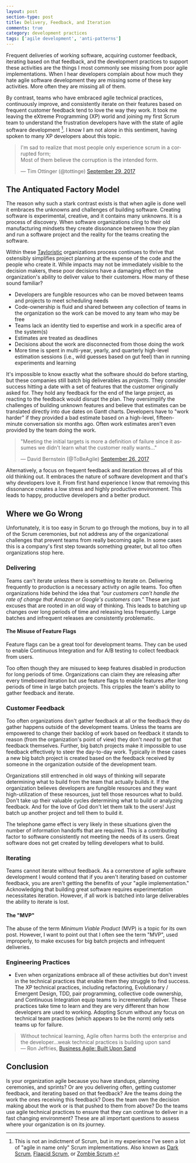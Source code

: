 ```yaml
---
layout: post
section-type: post
title: Delivery, Feedback, and Iteration 
comments: true
category: development practices
tags: ['agile development', 'anti-patterns']
---
```


Frequent deliveries of working software, acquiring customer feedback, iterating based on that feedback, and the development practices to support these activities are the things I most commonly see missing from poor agile implementations. When I hear developers complain about how much they hate agile software development they are missing some of these key activities. More often they are missing all of them. 

By contrast, teams who have embraced agile technical practices, continuously improve, and consistently iterate on their features based on frequent customer feedback tend to love the way they work. It took me leaving the eXtreme Programming (XP) world and joining my first Scrum team to understand the frustration developers have with the state of agile software development [^1]. I know I am not alone in this sentiment, having spoken to many XP developers about this topic. 

<blockquote class="twitter-tweet" data-lang="en"><p lang="en" dir="ltr">I&#39;m sad to realize that most people only experience scrum in a corrupted form; <br>Most of them believe the corruption is the intended form.</p>&mdash; Tim Ottinger (@tottinge) <a href="https://twitter.com/tottinge/status/913761095860604928?ref_src=twsrc%5Etfw">September 29, 2017</a></blockquote>
<script async src="//platform.twitter.com/widgets.js" charset="utf-8"></script>

## The Antiquated Factory Model 

The reason why such a stark contrast exists is that when agile is done well it embraces the unknowns and challenges of building software. Creating software is experimental, creative, and it contains many unknowns. It is a process of discovery. When software organizations cling to their old manufacturing mindsets they create dissonance between how they plan and run a software project and the reality for the teams creating the software. 

Within these [Tayloristic](https://en.wikipedia.org/wiki/Scientific_management) organizations process continues to thrive that ostensibly simplifies project planning at the expense of the code and the people who create it. While impacts may not be immediately visible to the decision makers, these poor decisions have a damaging effect on the organization's ability to deliver value to their customers. How many of these sound familiar?

* Developers are fungible resources who can be moved between teams and projects to meet scheduling needs
* Code-ownership is fluid and shared between any collection of teams in the organization so the work can be moved to any team who may be free 
* Teams lack an identity tied to expertise and work in a specific area of the system(s) 
* Estimates are treated as deadlines 
* Decisions about the work are disconnected from those doing the work
* More time is spent in multi-year, yearly, and quarterly high-level estimation sessions (i.e., wild guesses based on gut feel) than in running experiments and learning

It's impossible to know exactly what the software should do before starting, but these companies still batch big deliverables as *projects*. They consider success hitting a date with a set of features that the customer originally asked for. They hold any feedback for the end of the large project, as reacting to the feedback would disrupt the plan. They oversimplify the challenges of building unknown features and believe that estimates can be translated directly into due dates on Gantt charts. Developers have to "work harder" if they provided a bad estimate based on a high-level, fifteen-minute conversation six months ago. Often work estimates aren't even provided by the team doing the work. 

<blockquote class="twitter-tweet" data-lang="en"><p lang="en" dir="ltr">&quot;Meeting the initial targets is more a definition of failure since it assumes we didn&#39;t learn what the customer really wants...&quot;</p>&mdash; David Bernstein (@ToBeAgile) <a href="https://twitter.com/ToBeAgile/status/912743657836548097?ref_src=twsrc%5Etfw">September 26, 2017</a></blockquote>
<script async src="//platform.twitter.com/widgets.js" charset="utf-8"></script>

Alternatively, a focus on frequent feedback and iteration throws all of this old thinking out. It embraces the nature of software development and that's why developers love it. From first hand experience I know that removing this dissonance creates a low stress and highly productive environment. This leads to happy, productive developers and a better product. 

## Where we Go Wrong 

Unfortunately, it is too easy in Scrum to go through the motions, buy in to all of the Scrum ceremonies, but not address any of the organizational challenges that prevent teams from really becoming agile. In some cases this is a company's first step towards something greater, but all too often organizations stop here. 

### Delivering

Teams can't iterate unless there is something to iterate on. Delivering frequently to production is a necessary activity on agile teams. Too often organizations hide behind the idea that *"our customers can't handle the rate of change that Amazon or Google's customers can."* These are just excuses that are rooted in an old way of thinking. This leads to batching up changes over long periods of time and releasing less frequently. Large batches and infrequent releases are consistently problematic.

#### The Misuse of Feature Flags

Feature flags can be a great tool for development teams. They can be used to enable Continuous Integration and for A/B testing to collect feedback from users. 

Too often though they are misused to keep features disabled in production for long periods of time. Organizations can claim they are releasing after every timeboxed iteration but use feature flags to enable features after long periods of time in large batch projects. This cripples the team's ability to gather feedback and iterate. 

### Customer Feedback

Too often organizations don't gather feedback at all or the feedback they do gather happens outside of the development teams. Unless the teams are empowered to change their backlog of work based on feedback it stands to reason (from the organization's point of view) they don't *need* to get that feedback themselves. Further, big batch projects make it impossible to use feedback effectively to steer the day-to-day work. Typically in these cases a new big batch project is created based on the feedback received by someone in the organization outside of the development team.

Organizations still entrenched in old ways of thinking will separate determining what to build from the team that actually builds it. If the organization believes developers are fungible resources and they want high-utilization of these resources, just tell those resources what to build. Don't take up their valuable cycles determining what to build or analyzing feedback. And for the love of God don't let them talk to the users! Just batch up another project and tell them to build it. 

The telephone game effect is very likely in these situations given the number of information handoffs that are required. This is a contributing factor to software consistently not meeting the needs of its users. Great software does not get created by telling developers what to build.

### Iterating

Teams cannot iterate without feedback. As a cornerstone of agile software development I would contend that if you aren't iterating based on customer feedback, you are aren't getting the benefits of your "agile implementation." Acknowledging that building great software requires experimentation necessitates iteration. However, if all work is batched into large deliverables the ability to iterate is lost. 

#### The "MVP"

The abuse of the term *Minimum Viable Product* (MVP) is a topic for its own post. However, I want to point out that I often see the term "MVP", used improperly, to make excuses for big batch projects and infrequent deliveries.

### Engineering Practices

* Even when organizations embrace all of these activities but don't invest in the technical practices that enable them they struggle to find success. The XP technical practices, including refactoring, Evolutionary / Emergent Design, TDD, pair programming, collective code ownership, and Continuous Integration equip teams to incrementally deliver. These practices take time to learn and they are very different than how developers are used to working. Adopting Scrum without any focus on technical team practices (which appears to be the norm) only sets teams up for failure.

> Without technical learning, Agile often harms both the enterprise and the developer...weak technical practices is building upon sand  
> &mdash; Ron Jeffries, [Business Agile: Built Upon Sand](http://ronjeffries.com/articles/017-08ff/sand/)

## Conclusion

Is your organization agile because you have standups, planning ceremonies, and sprints? Or are you delivering often, getting customer feedback, and iterating based on that feedback? Are the teams doing the work the ones receiving this feedback? Does the team own the decision making about the work or is that pushed to them from above? Do the teams use agile technical practices to ensure that they can continue to deliver in a fast changing environment? These are all important questions to assess where your organization is on its journey.  

[^1]: This is not an indictment of Scrum, but in my experience I've seen a lot of "agile in name only" Scrum implementations. Also known as [Dark Scrum](http://ronjeffries.com/categories/dark-scrum/), [Flaacid Scrum](https://martinfowler.com/bliki/FlaccidScrum.html), or [Zombie Scrum](https://twitter.com/tottinge/status/913890035845517312).
